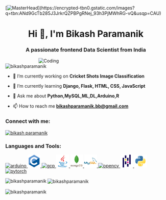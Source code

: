 [![MasterHead](https://1.bp.blogspot.com/-7A4WynwLsM...)](https://encrypted-tbn0.gstatic.com/images?q=tbn:ANd9GcTb285J3JrkrQZPBPgRNej_93h3PjMWhRG-vQ&usqp=CAU)
<h1 align="center">Hi 👋, I'm Bikash Paramanik</h1>
<h3 align="center">A passionate frontend Data Scientist from India</h3>
<img align="right" alt="Coding" width="400" src="https://media.tenor.com/GVk4jB2u_i8AAAAC/coding.gif">


<p align="left"> <img src="https://komarev.com/ghpvc/?username=bikashparamanik&label=Profile%20views&color=0e75b6&style=flat" alt="bikashparamanik" /> </p>

- 🔭 I’m currently working on **Cricket Shots Image Classification**

- 🌱 I’m currently learning **Django, Flask, HTML, CSS, JavaScript**

- 💬 Ask me about **Python,MySQL,ML,DL,Arduino,R**

- 📫 How to reach me **bikashparamanik.bb@gmail.com**

<h3 align="left">Connect with me:</h3>
<p align="left">
<a href="https://linkedin.com/in/bikash paramanik" target="blank"><img align="center" src="https://raw.githubusercontent.com/rahuldkjain/github-profile-readme-generator/master/src/images/icons/Social/linked-in-alt.svg" alt="bikash paramanik" height="30" width="40" /></a>
</p>

<h3 align="left">Languages and Tools:</h3>
<p align="left"> <a href="https://www.arduino.cc/" target="_blank" rel="noreferrer"> <img src="https://cdn.worldvectorlogo.com/logos/arduino-1.svg" alt="arduino" width="40" height="40"/> </a> <a href="https://www.cprogramming.com/" target="_blank" rel="noreferrer"> <img src="https://raw.githubusercontent.com/devicons/devicon/master/icons/c/c-original.svg" alt="c" width="40" height="40"/> </a> <a href="https://cloud.google.com" target="_blank" rel="noreferrer"> <img src="https://www.vectorlogo.zone/logos/google_cloud/google_cloud-icon.svg" alt="gcp" width="40" height="40"/> </a> <a href="https://www.java.com" target="_blank" rel="noreferrer"> <img src="https://raw.githubusercontent.com/devicons/devicon/master/icons/java/java-original.svg" alt="java" width="40" height="40"/> </a> <a href="https://www.mongodb.com/" target="_blank" rel="noreferrer"> <img src="https://raw.githubusercontent.com/devicons/devicon/master/icons/mongodb/mongodb-original-wordmark.svg" alt="mongodb" width="40" height="40"/> </a> <a href="https://www.mysql.com/" target="_blank" rel="noreferrer"> <img src="https://raw.githubusercontent.com/devicons/devicon/master/icons/mysql/mysql-original-wordmark.svg" alt="mysql" width="40" height="40"/> </a> <a href="https://opencv.org/" target="_blank" rel="noreferrer"> <img src="https://www.vectorlogo.zone/logos/opencv/opencv-icon.svg" alt="opencv" width="40" height="40"/> </a> <a href="https://pandas.pydata.org/" target="_blank" rel="noreferrer"> <img src="https://raw.githubusercontent.com/devicons/devicon/2ae2a900d2f041da66e950e4d48052658d850630/icons/pandas/pandas-original.svg" alt="pandas" width="40" height="40"/> </a> <a href="https://www.python.org" target="_blank" rel="noreferrer"> <img src="https://raw.githubusercontent.com/devicons/devicon/master/icons/python/python-original.svg" alt="python" width="40" height="40"/> </a> <a href="https://pytorch.org/" target="_blank" rel="noreferrer"> <img src="https://www.vectorlogo.zone/logos/pytorch/pytorch-icon.svg" alt="pytorch" width="40" height="40"/> </a> </p>

<p><img align="left" src="https://github-readme-stats.vercel.app/api/top-langs?username=bikashparamanik&show_icons=true&locale=en&layout=compact" alt="bikashparamanik" /></p>

<p>&nbsp;<img align="center" src="https://github-readme-stats.vercel.app/api?username=bikashparamanik&show_icons=true&locale=en" alt="bikashparamanik" /></p>

<p><img align="center" src="https://github-readme-streak-stats.herokuapp.com/?user=bikashparamanik&" alt="bikashparamanik" /></p>
